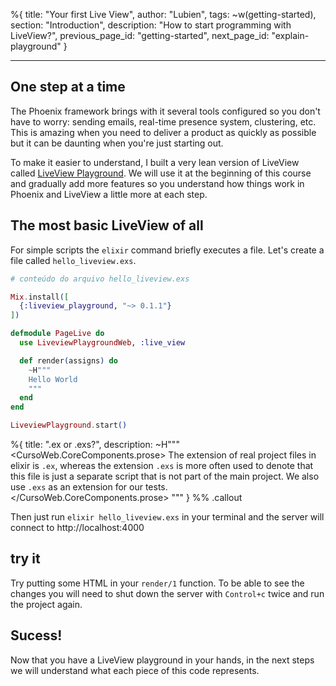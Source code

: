 %{
title: "Your first Live View",
author: "Lubien",
tags: ~w(getting-started),
section: "Introduction",
description: "How to start programming with LiveView?",
previous_page_id: "getting-started",
next_page_id: "explain-playground"
}

---

## One step at a time

The Phoenix framework brings with it several tools configured so you don't have to worry: sending emails, real-time presence system, clustering, etc. This is amazing when you need to deliver a product as quickly as possible but it can be daunting when you're just starting out.

To make it easier to understand, I built a very lean version of LiveView called [LiveView Playground](https://hexdocs.pm/liveview_playground/0.1.1/readme.html). We will use it at the beginning of this course and gradually add more features so you understand how things work in Phoenix and LiveView a little more at each step.

## The most basic LiveView of all

For simple scripts the `elixir` command briefly executes a file. Let's create a file called `hello_liveview.exs`.

```elixir
# conteúdo do arquivo hello_liveview.exs

Mix.install([
  {:liveview_playground, "~> 0.1.1"}
])

defmodule PageLive do
  use LiveviewPlaygroundWeb, :live_view

  def render(assigns) do
    ~H"""
    Hello World
    """
  end
end

LiveviewPlayground.start()
```

%{
title: ".ex or .exs?",
description: ~H"""
<CursoWeb.CoreComponents.prose>
The extension of real project files in elixir is <code>.ex</code>, whereas the extension <code>.exs</code> is more often used to denote that this file is just a separate script that is not part of the main project. We also use <code>.exs</code> as an extension for our tests.
</CursoWeb.CoreComponents.prose>
"""
} %% .callout

Then just run `elixir hello_liveview.exs` in your terminal and the server will connect to http://localhost:4000

## try it

Try putting some HTML in your `render/1` function. To be able to see the changes you will need to shut down the server with `Control+c` twice and run the project again.

## Sucess!

Now that you have a LiveView playground in your hands, in the next steps we will understand what each piece of this code represents.
